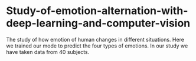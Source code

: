 # Study-of-emotion-alternation-with-deep-learning-and-computer-vision
The study of how emotion of human changes in different situations. Here we trained our mode to predict the four types of emotions. In our study we have taken data from 40 subjects.
